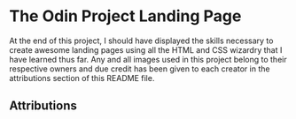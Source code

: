 # The Odin Project Landing Page
At the end of this project, I should have displayed the skills necessary to create awesome landing pages using all the HTML and CSS wizardry that I have learned thus far. Any and all images used in this project belong to their respective owners and due credit has been given to each creator in the attributions section of this README file.

## Attributions
